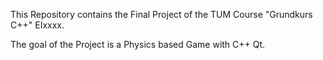 This Repository contains the Final Project of the TUM Course "Grundkurs C++" EIxxxx.

The goal of the Project is a Physics based Game with C++ Qt.

